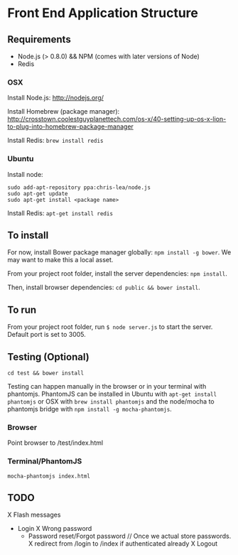 Front End Application Structure
=================================

Requirements
------------

* Node.js (> 0.8.0) && NPM (comes with later versions of Node)
* Redis

### OSX
Install Node.js: http://nodejs.org/

Install Homebrew (package manager): http://crosstown.coolestguyplanettech.com/os-x/40-setting-up-os-x-lion-to-plug-into-homebrew-package-manager

Install Redis: `brew install redis`

### Ubuntu

Install node:

    sudo add-apt-repository ppa:chris-lea/node.js
    sudo apt-get update
    sudo apt-get install <package name>

Install Redis: `apt-get install redis`


To install
----------

For now, install Bower package manager globally: `npm install -g bower`. We may want to make this a local asset.

From your project root folder, install the server dependencies: `npm install`.

Then, install browser dependencies: `cd public && bower install`.


To run
------

From your project root folder, run `$ node server.js` to start the server. Default port is set to 3005.

Testing (Optional)
------------------

`cd test && bower install`

Testing can happen manually in the browser or in your terminal with phantomjs. PhantomJS can be installed in Ubuntu with `apt-get install phantomjs` or OSX with `brew install phantomjs` and the node/mocha to phantomjs bridge with `npm install -g mocha-phantomjs`.

### Browser
Point browser to /test/index.html

### Terminal/PhantomJS
`mocha-phantomjs index.html`


TODO
----

X Flash messages
* Login
  X Wrong password
  - Password reset/Forgot password // Once we actual store passwords.
  X redirect from /login to /index if authenticated already
  X Logout
